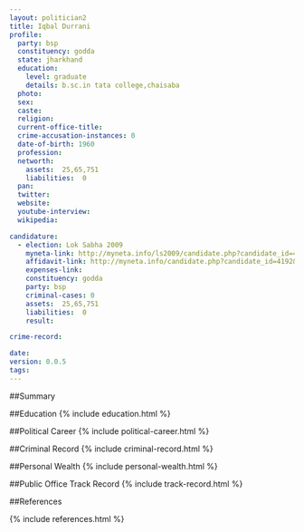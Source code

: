 ```yaml
---
layout: politician2
title: Iqbal Durrani
profile: 
  party: bsp
  constituency: godda
  state: jharkhand
  education: 
    level: graduate
    details: b.sc.in tata college,chaisaba
  photo: 
  sex: 
  caste: 
  religion: 
  current-office-title: 
  crime-accusation-instances: 0
  date-of-birth: 1960
  profession: 
  networth: 
    assets:  25,65,751
    liabilities:  0
  pan: 
  twitter: 
  website: 
  youtube-interview: 
  wikipedia: 

candidature: 
  - election: Lok Sabha 2009
    myneta-link: http://myneta.info/ls2009/candidate.php?candidate_id=4192
    affidavit-link: http://myneta.info/candidate.php?candidate_id=4192&scan=original
    expenses-link: 
    constituency: godda 
    party: bsp
    criminal-cases: 0
    assets:  25,65,751
    liabilities:  0
    result:  

crime-record: 

date: 
version: 0.0.5
tags: 
---
```

##Summary


##Education
{% include education.html %}


##Political Career
{% include political-career.html %}


##Criminal Record
{% include criminal-record.html %}


##Personal Wealth
{% include personal-wealth.html %}


##Public Office Track Record
{% include track-record.html %}


##References


{% include references.html %}
